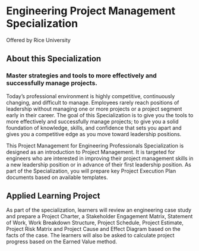 # Engineering Project Management Specialization
Offered by Rice University

## About this Specialization
### Master strategies and tools to more effectively and successfully manage projects.
Today’s professional environment is highly competitive, continuously changing, and difficult to manage. Employees rarely reach positions of leadership without managing one or more projects or a project segment early in their career. The goal of this Specialization is to give you the tools to more effectively and successfully manage projects; to give you a solid foundation of knowledge, skills, and confidence that sets you apart and gives you a competitive edge as you move toward leadership positions.

This Project Management for Engineering Professionals Specialization is designed as an introduction to Project Management. It is targeted for engineers who are interested in improving their project management skills in a new leadership position or in advance of their first leadership position. As part of the Specialization, you will prepare key Project Execution Plan documents based on available templates. 

## Applied Learning Project
As part of the specialization, learners will review an engineering case study and prepare a Project Charter, a Stakeholder Engagement Matrix, Statement of Work, Work Breakdown Structure, Project Schedule, Project Estimate, Project Risk Matrix and Project Cause and Effect Diagram based on the facts of the case.  The learners will also be asked to calculate project progress based on the Earned Value method.
